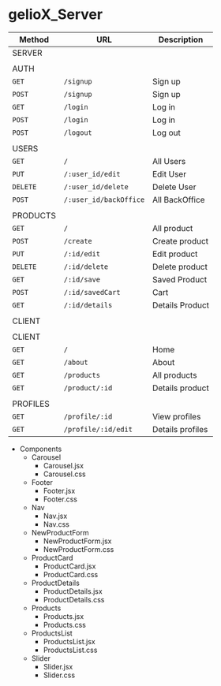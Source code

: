 # gelioX_Server

| Method | URL | Description |
|--------|-----|-------------|
|SERVER| | |
| | | |
| AUTH | | |
| `GET` | `/signup` | Sign up |
| `POST` | `/signup` | Sign up |
| `GET` | `/login` | Log in |
| `POST` | `/login` | Log in |
| `POST` | `/logout` | Log out |
| | | |
| USERS | | |
| `GET` | `/` | All Users | 
| `PUT` |	`/:user_id/edit` | Edit User | 
| `DELETE` | `/:user_id/delete` | Delete User | 
| `POST` | `/:user_id/backOffice` | All BackOffice | 
| | | |
| PRODUCTS | | |
| `GET` | `/` | All product | 
| `POST` | `/create` | Create product | 
| `PUT` | `/:id/edit` | Edit product | 
| `DELETE` | `/:id/delete` | Delete product | 
| `GET` | `/:id/save` | Saved Product | 
| `POST` | `/:id/savedCart` | Cart | 
| `GET` | `/:id/details` | Details Product | 
| | | |
| CLIENT | | |
| | | |
| CLIENT | | |
| `GET` | `/` | Home | 
| `GET` | `/about` | About | 
| `GET` | `/products` | All products | 
| `GET` | `/product/:id` | Details product | 
| | | |
| PROFILES | | |
| `GET` | `/profile/:id` | View profiles |
| `GET` | `/profile/:id/edit` | Details profiles |

+ Components
    + Carousel
        + Carousel.jsx
        + Carousel.css
    + Footer
        + Footer.jsx
        + Footer.css
    + Nav
        + Nav.jsx
        + Nav.css
    + NewProductForm
        + NewProductForm.jsx
        + NewProductForm.css
    + ProductCard
        + ProductCard.jsx
        + ProductCard.css
    + ProductDetails
        + ProductDetails.jsx
        + ProductDetails.css
    + Products
        + Products.jsx
        + Products.css
    + ProductsList
        + ProductsList.jsx
        + ProductsList.css
    + Slider
        + Slider.jsx
        + Slider.css

   
